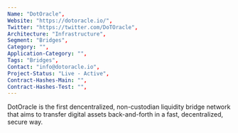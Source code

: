 ```yaml
---
Name: "DotOracle",
Website: "https://dotoracle.io/",
Twitter: "https://twitter.com/DoTOracle",
Architecture: "Infrastructure",
Segment: "Bridges",
Category: "",
Application-Category: "",
Tags: "Bridges",
Contact: "info@dotoracle.io",
Project-Status: "Live - Active",
Contract-Hashes-Main: "",
Contract-Hashes-Test: "",
---
```

<!--lang:en--> 
DotOracle is the first dencentralized, non-custodian liquidity bridge network that aims to transfer digital assets back-and-forth in a fast, decentralized, secure way.
<!--lang:es--] 
DotOracle es la primera red de puente de liquidez descentralizada y sin custodio que tiene como objetivo transferir activos digitales de un lado a otro de una manera rápida, descentralizada y segura.
<!--lang:de--] 
DotOracle ist das erste dezentralisierte, nicht depotführende Liquiditätsbrückennetzwerk, das darauf abzielt, digitale Assets schnell, dezentral und sicher hin und her zu übertragen.
<!--lang:fr--] 
DotOracle est le premier réseau de pont de liquidité décentralisé et non dépositaire qui vise à transférer des actifs numériques dans les deux sens de manière rapide, décentralisée et sécurisée.
<!--lang:pl--] 
DotOracle to pierwsza zdecentralizowana, nieobsługująca depozytariuszy sieć pomostów płynnościowych, której celem jest dwustronne przesyłanie zasobów cyfrowych w szybki, zdecentralizowany i bezpieczny sposób.
<!--lang:uk--] 
DotOracle — це перша децентралізована мережа ліквідності, що не є зберігачем, яка спрямована на передачу цифрових активів у швидкий, децентралізований та безпечний спосіб.
[!--lang:*-->  
